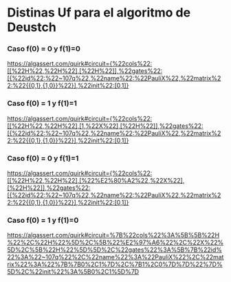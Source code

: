 # Distinas Uf para el algoritmo de Deustch

### Caso f(0) = 0 y f(1)=0
https://algassert.com/quirk#circuit={%22cols%22:[[%22H%22,%22H%22],[%22H%22]],%22gates%22:[{%22id%22:%22~107q%22,%22name%22:%22PauliX%22,%22matrix%22:%22{{0,1},{1,0}}%22}],%22init%22:[0,1]}

### Caso f(0) = 1 y f(1)=1
https://algassert.com/quirk#circuit={%22cols%22:[[%22H%22,%22H%22],[1,%22X%22],[%22H%22]],%22gates%22:[{%22id%22:%22~107q%22,%22name%22:%22PauliX%22,%22matrix%22:%22{{0,1},{1,0}}%22}],%22init%22:[0,1]}

### Caso f(0) = 0 y f(1)=1
https://algassert.com/quirk#circuit={%22cols%22:[[%22H%22,%22H%22],[%22%E2%80%A2%22,%22X%22],[%22H%22]],%22gates%22:[{%22id%22:%22~107q%22,%22name%22:%22PauliX%22,%22matrix%22:%22{{0,1},{1,0}}%22}],%22init%22:[0,1]}

### Caso f(0) = 1 y f(1)=0
https://algassert.com/quirk#circuit=%7B%22cols%22%3A%5B%5B%22H%22%2C%22H%22%5D%2C%5B%22%E2%97%A6%22%2C%22X%22%5D%2C%5B%22H%22%5D%5D%2C%22gates%22%3A%5B%7B%22id%22%3A%22~107q%22%2C%22name%22%3A%22PauliX%22%2C%22matrix%22%3A%22%7B%7B0%2C1%7D%2C%7B1%2C0%7D%7D%22%7D%5D%2C%22init%22%3A%5B0%2C1%5D%7D

